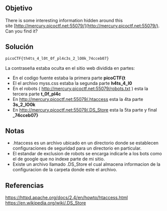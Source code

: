 ## Objetivo 
There is some interesting information hidden around this site [http://mercury.picoctf.net:55079/](http://mercury.picoctf.net:55079/). Can you find it?

## Solución
```bash
picoCTF{th4ts_4_l0t_0f_pl4c3s_2_lO0k_74cceb07}
```
La contraseña estaba oculta en el sitio web dividida en partes:
- En el codigo fuente estaba la primera parte **picoCTF{t**
- El el archivo myss.css estaba la segunda parte **h4ts_4_l0**
- En el robots ( http://mercury.picoctf.net:55079/robots.txt ) esta la tercera parte **t_0f_pl4c**
- En http://mercury.picoctf.net:55079/.htaccess esta la 4ta parte **3s_2_lO0k** 
- En http://mercury.picoctf.net:55079/.DS_Store esta la 5ta parte y final **_74cceb07}**

## Notas
- .htaccess es un archivo ubicado en un directorio donde se establecen configuraciones de seguridad para un directorio en particular.
- El estandar de exclusion de robots se encarga indicarle a los bots como el de google que no indexe parte de mi sitio.
- Existe un archivo llamado .DS_Store el cual almacena informacion de la configuracion de la carpeta donde este el archivo.
## Referencias
https://httpd.apache.org/docs/2.4/en/howto/htaccess.html
https://en.wikipedia.org/wiki/.DS_Store